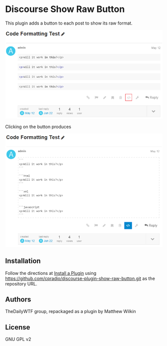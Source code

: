 # Discourse Show Raw Button

This plugin adds a button to each post to show its raw format.

![](https://raw.githubusercontent.com/cpradio/discourse-plugin-show-raw-button/master/screenshot.png)

Clicking on the button produces

![](https://raw.githubusercontent.com/cpradio/discourse-plugin-show-raw-button/master/screenshot-2.png)

## Installation

Follow the directions at [Install a Plugin](https://meta.discourse.org/t/install-a-plugin/19157) using https://github.com/cpradio/discourse-plugin-show-raw-button.git as the repository URL.

## Authors

TheDailyWTF group, repackaged as a plugin by Matthew Wilkin

## License

GNU GPL v2

